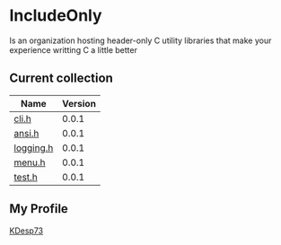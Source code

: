 # IncludeOnly

Is an organization hosting header-only C utility libraries that make your experience writting C a little better

## Current collection
 
| Name      | Version |
|-----------|---------|
| [cli.h](https://github.com/IncludeOnly/cli.h)     | 0.0.1   |
| [ansi.h](https://github.com/IncludeOnly/ansi.h)    | 0.0.1   |
| [logging.h](https://github.com/IncludeOnly/logging.h) | 0.0.1   |
| [menu.h](https://github.com/IncludeOnly/menu.h) | 0.0.1 |
| [test.h](https://github.com/IncludeOnly/test.h) | 0.0.1   |

## My Profile

[KDesp73](https://github.com/KDesp73)
